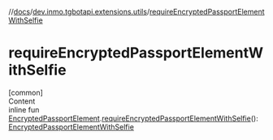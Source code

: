 //[docs](../../index.md)/[dev.inmo.tgbotapi.extensions.utils](index.md)/[requireEncryptedPassportElementWithSelfie](require-encrypted-passport-element-with-selfie.md)



# requireEncryptedPassportElementWithSelfie  
[common]  
Content  
inline fun [EncryptedPassportElement](../dev.inmo.tgbotapi.types.passport.encrypted.abstracts/-encrypted-passport-element/index.md).[requireEncryptedPassportElementWithSelfie](require-encrypted-passport-element-with-selfie.md)(): [EncryptedPassportElementWithSelfie](../dev.inmo.tgbotapi.types.passport.encrypted.abstracts/-encrypted-passport-element-with-selfie/index.md)  



